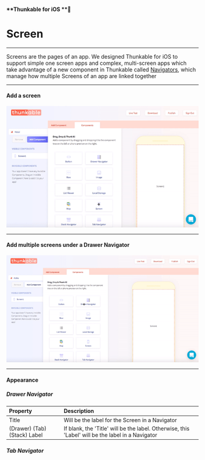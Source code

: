 #### **Thunkable for iOS **

# Screen

---

Screens are the pages of an app. We designed Thunkable for iOS to support simple one screen apps and complex, multi-screen apps which take advantage of a new component in Thunkable called [Navigators](/ios/components/navigators/README.md), which manage how multiple Screens of an app are linked together

---

#### Add a screen

![](/assets/add-screen-ios-1.gif)

---

#### **Add multiple screens under a Drawer Navigator**

![](/assets/multi-screen-ios-1.gif)

---

#### Appearance

##### Drawer Navigator

| Property | Description |
| :--- | :--- |
| Title | Will be the label for the Screen in a Navigator |
| \(Drawer\) \(Tab\) \(Stack\) Label | If blank, the 'Title' will be the label. Otherwise, this 'Label' will be the label in a Navigator |

##### Tab Navigator



